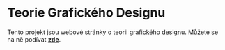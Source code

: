 # Teorie Grafického Designu

Tento projekt jsou webové stránky o teorii grafického designu. Můžete se na ně podívat __[zde](https://jirkasa.github.io/teorie-grafickeho-designu/)__.